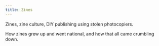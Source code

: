 ```yaml
---
title: Zines
---
```

Zines, zine culture, DIY publishing using stolen photocopiers.

How zines grew up and went national, and how that all came crumbling down.
